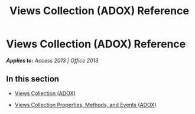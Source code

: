 ﻿---
title: Views Collection (ADOX) Reference
TOCTitle: Views Collection (ADOX)
ms:assetid: 7f92e594-160d-4e4d-afc4-e422c2b5b305
ms:mtpsurl: https://msdn.microsoft.com/en-us/library/JJ249542(v=office.15)
ms:contentKeyID: 48545907
ms.date: 09/18/2015
mtps_version: v=office.15
---

# Views Collection (ADOX) Reference


_**Applies to:** Access 2013 | Office 2013_

## In this section

  - [Views Collection (ADOX)](views-collection-adox.md)

  - [Views Collection Properties, Methods, and Events (ADOX)](views-collection-properties-methods-and-events-adox.md)

